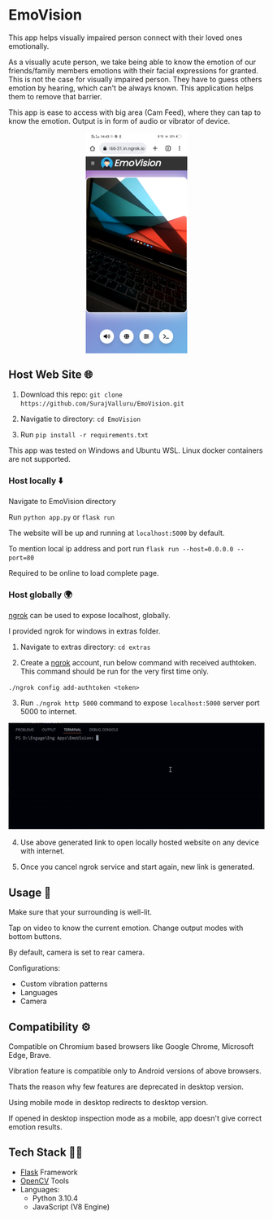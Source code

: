 # EmoVision 

This app helps visually impaired person connect with their loved ones emotionally.

As a visually acute person, we take being able to know the emotion of our friends/family members emotions with their facial expressions for granted. This is not the case for visually impaired person. They have to guess others emotion by hearing, which can't be always known. This application helps them to remove that barrier.

This app is ease to access with big area (Cam Feed), where they can tap to know the emotion. Output is in form of audio or vibrator of device.

<p align="center">
<img align="center" src="extras/SS.jpg" width="200">
</p>

## Host Web Site 🌐

1. Download this repo: `git clone https://github.com/SurajValluru/EmoVision.git`

2. Navigatie to directory: `cd EmoVision`

3. Run `pip install -r requirements.txt`

This app was tested on Windows and Ubuntu WSL. Linux docker containers are not supported.

### Host locally ⬇️

Navigate to EmoVision directory

Run `python app.py` or `flask run`

The website will be up and running at `localhost:5000` by default.

To mention local ip address and port run `flask run --host=0.0.0.0 --port=80`

Required to be online to load complete page.

### Host globally 🌍

[ngrok](https://www.ngrok.com) can be used to expose localhost, globally.

I provided ngrok for windows in extras folder.

1. Navigate to extras directory: `cd extras`

2. Create a [ngrok](https://www.ngrok.com) account, run below command with received authtoken. This command should be run for the very first time only.

`./ngrok config add-authtoken <token>`

3. Run `./ngrok http 5000` command to expose `localhost:5000` server port 5000 to internet.

![](https://github.com/SurajValluru/EmoVision/blob/main/extras/ngrok.gif)

4. Use above generated link to open locally hosted website on any device with internet.

5. Once you cancel ngrok service and start again, new link is generated.

## Usage 🤖

Make sure that your surrounding is well-lit.

Tap on video to know the current emotion. Change output modes with bottom buttons.

By default, camera is set to rear camera.

Configurations:

- Custom vibration patterns
- Languages
- Camera

## Compatibility ⚙️

Compatible on Chromium based browsers like Google Chrome, Microsoft Edge, Brave.

Vibration feature is compatible only to Android versions of above browsers.

Thats the reason why few features are deprecated in desktop version.

Using mobile mode in desktop redirects to desktop version.

If opened in desktop inspection mode as a mobile, app doesn't give correct emotion results.

## Tech Stack 🧑‍💻

- [Flask](https://flask.palletsprojects.com/) Framework
- [OpenCV](https://opencv.org/) Tools
- Languages:
  - Python 3.10.4
  - JavaScript (V8 Engine)
